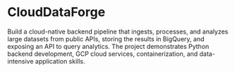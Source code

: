 # CloudDataForge
Build a cloud-native backend pipeline that ingests, processes, and analyzes large datasets from public APIs, storing the results in BigQuery, and exposing an API to query analytics. The project demonstrates Python backend development, GCP cloud services, containerization, and data-intensive application skills.
